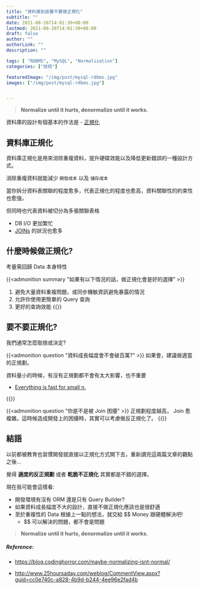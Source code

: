```yaml
---
title: "資料庫到底要不要做正規化"
subtitle: ""
date: 2021-08-26T14:01:30+08:00
lastmod: 2021-08-26T14:01:30+08:00
draft: false
author: ""
authorLink: ""
description: ""

tags: [ "RDBMS", "MySQL", "Normalization"]
categories: ["技術"]

featuredImage: "/img/post/mysql-rdbms.jpg"
images: ["/img/post/mysql-rdbms.jpg"]


---
```

> **Normalize until it hurts, denormalize until it works.**

資料庫的設計有個基本的作法是 - [正規化](https://zh.wikipedia.org/zh-tw/%E6%95%B0%E6%8D%AE%E5%BA%93%E8%A7%84%E8%8C%83%E5%8C%96)
<!--more-->
## 資料庫正規化
資料庫正規化是用來消除重複資料，提升硬碟效能以及降低更新錯誤的一種設計方式。

消除重複資料就能減少 `開發成本` 以及 `儲存成本`

當你拆分資料表關聯的程度愈多，代表正規化的程度也愈高，資料關聯性的約束性也愈強，

但同時也代表資料被切分為多張關聯表格
- DB I/O 更加繁忙
- [JOINs](https://en.wikipedia.org/wiki/Join_(SQL)) 的狀況也愈多

## 什麼時候做正規化?
考量需回歸 Data 本身特性

{{<admonition summary "如果有以下情況的話，做正規化會是好的選擇" >}}
1. 避免大量資料重複問題，或同步機敏資訊避免暴露的情況
2. 允許你使用更簡單的 Query 查詢
3. 更好的查詢效能
{{</admonition>}}

## 要不要正規化?
我們通常怎麼取捨或決定?

{{<admonition question "資料成長幅度會不會破百萬?" >}}
如果會，建議做適當的正規劃。

資料量小的時候，有沒有正規劃都不會有太大影響，也不重要
- [Everything is fast for small n.](https://blog.codinghorror.com/everything-is-fast-for-small-n/)

{{</admonition>}}

{{<admonition question "你是不是被 Join 困擾" >}}
正規劃程度越高， Join 愈複雜。這時候造成開發上的困擾時，其實可以考慮做反正規化了。
{{</admonition>}}


## 結語
以前都被教育也習慣開發就直接以正規化方式開下去，重新讀完這兩篇文章的觀點之後...

覺得 **適度的反正規劃** 或者 **乾脆不正規化** 其實都是不錯的選擇。

現在我可能會這樣看:

- 開發環境有沒有 ORM 還是只有 Query Builder?
- 如果資料成長幅度不大的設計，直接不做正規化應該也是很舒適
- 至於重複性的 Data 根據上一點的想法，就交給 $$ Money 跟硬體解決吧!
  - $$ 可以解決的問題，都不會是問題


> **Normalize until it hurts, denormalize until it works.**

##### Reference:
- https://blog.codinghorror.com/maybe-normalizing-isnt-normal/

- http://www.25hoursaday.com/weblog/CommentView.aspx?guid=cc0e740c-a828-4b9d-b244-4ee96e2fad4b
